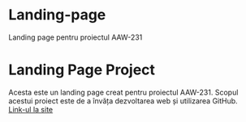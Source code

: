 # Landing-page
Landing page pentru proiectul AAW-231
# Landing Page Project  
Acesta este un landing page creat pentru proiectul AAW-231. Scopul acestui proiect este de a învăța dezvoltarea web și utilizarea GitHub.  
[Link-ul la site](https://your-deployed-site-url.com)
